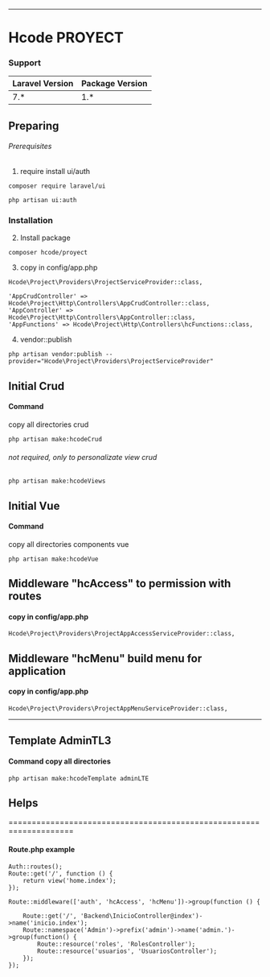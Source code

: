 ***
# Hcode PROYECT
### Support
| Laravel Version | Package Version |
| --------------- |---------------- |
| 7.* | 1.* |
## Preparing

###### Prerequisites 
1. require install ui/auth
```
composer require laravel/ui
```  
```
php artisan ui:auth
```

### Installation
2. Install package
```
composer hcode/proyect
```

3. copy in config/app.php
```
Hcode\Project\Providers\ProjectServiceProvider::class,
```

```
'AppCrudController' => Hcode\Project\Http\Controllers\AppCrudController::class,
'AppController' => Hcode\Project\Http\Controllers\AppController::class,
'AppFunctions' => Hcode\Project\Http\Controllers\hcFunctions::class,
```

4. vendor::publish
```
php artisan vendor:publish --provider="Hcode\Project\Providers\ProjectServiceProvider"
```

## Initial Crud
#### Command
copy all directories crud
```
php artisan make:hcodeCrud
```

###### not required, only to personalizate view crud
```
php artisan make:hcodeViews
```

## Initial Vue
#### Command
copy all directories components vue
```
php artisan make:hcodeVue
```
 
## Middleware "hcAccess" to permission with routes
#### copy in config/app.php
```
Hcode\Project\Providers\ProjectAppAccessServiceProvider::class,
```

## Middleware "hcMenu" build menu for application
#### copy in config/app.php
```
Hcode\Project\Providers\ProjectAppMenuServiceProvider::class,
```

***
## Template AdminTL3
#### Command copy all directories
```
php artisan make:hcodeTemplate adminLTE 
```


## Helps
====================================================================
#### Route.php example
```
Auth::routes();
Route::get('/', function () {
    return view('home.index');
});

Route::middleware(['auth', 'hcAccess', 'hcMenu'])->group(function () {

    Route::get('/', 'Backend\InicioController@index')->name('inicio.index');
    Route::namespace('Admin')->prefix('admin')->name('admin.')->group(function() {
        Route::resource('roles', 'RolesController');
        Route::resource('usuarios', 'UsuariosController');
    });
});
```